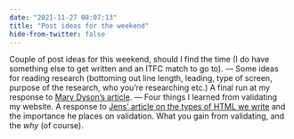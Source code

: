 ```yaml
---
date: "2021-11-27 08:07:13"
title: "Post ideas for the weekend"
hide-from-twitter: false
---
```


Couple of post ideas for this weekend, should I find the time (I do have something else to get written and an ITFC match to go to). — Some ideas for reading research (bottoming out line length, leading, type of screen, purpose of the research, who you’re researching etc.) A final run at my response to [Mary Dyson’s article](https://designregression.com/article/line-length-revisited-following-the-research). — Four things I learned from validating my website. A response to [Jens’ article on the types of HTML we write](https://meiert.com/en/blog/the-ways-of-writing-html/) and the importance he places on validation. What you gain from validating, and the _why_ (of course).
